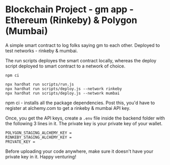 # Blockchain Project - gm app - Ethereum (Rinkeby) & Polygon (Mumbai)

A simple smart contract to log folks saying gm to each other. Deployed to test networks - rinkeby & mumbai.

The run scripts deployes the smart contract locally, whereas the deploy script deployed to smart contract to a network of choice.

```shell
npm ci

npx hardhat run scripts/run.js
npx hardhat run scripts/deploy.js --network rinkeby
npx hardhat run scripts/deploy.js --network mumbai
```

npm ci - installs all the package dependencies. Post this, you'd have to register at alchemy.com to get a rinkeby & mumbai API key.

Once, you get the API keys, create a ```.env``` file inside the backend folder with the following 3 lines in it. The private key is your private key of your wallet.

```shell
POLYGON_STAGING_ALCHEMY_KEY = 
RINKEBY_STAGING_ALCHEMY_KEY = 
PRIVATE_KEY = 
```

Before uploading your code anywhere, make sure it doesn't have your private key in it. Happy venturing!